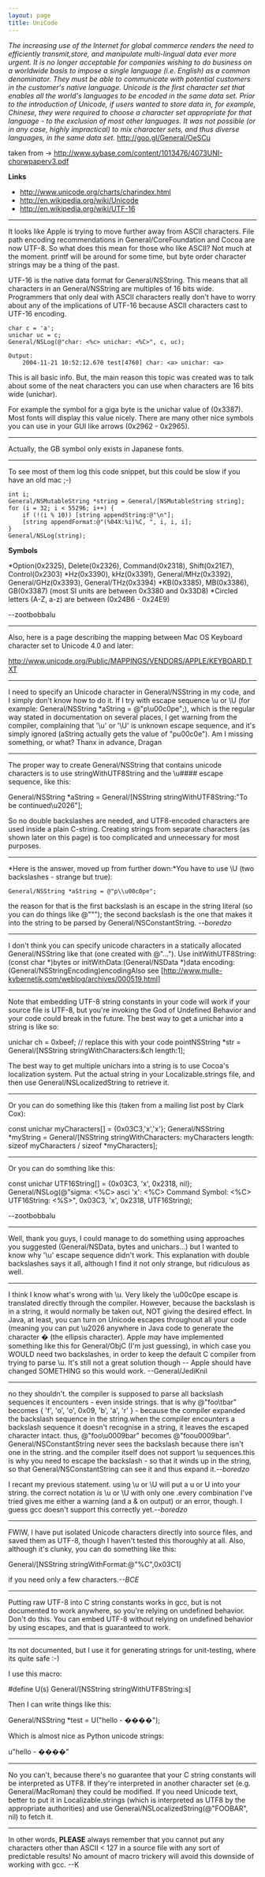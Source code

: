 ```yaml
---
layout: page
title: UniCode
---
```


*The increasing use of the Internet for global commerce renders the need to efficiently transmit,store, and manipulate multi-lingual data ever more urgent. It is no longer acceptable for companies wishing to do business on a worldwide basis to impose a single language (i.e. English) as a common denominator. They must be able to communicate with potential customers in the customer's native language. Unicode is the first character set that enables all the world's languages to be encoded in the same data set. Prior to the introduction of Unicode, if users wanted to store data in, for example, Chinese, they were required to choose a character set appropriate for that language - to the exclusion of most other languages. It was not possible (or in any case, highly impractical) to mix character sets, and thus diverse languages, in the same data set.* http://goo.gl/General/OeSCu

taken from -> http://www.sybase.com/content/1013476/4073UNI-chorwpaperv3.pdf

**Links**

* http://www.unicode.org/charts/charindex.html
* http://en.wikipedia.org/wiki/Unicode 
* http://en.wikipedia.org/wiki/UTF-16


----

It looks like Apple is trying to move further away from ASCII characters. File path encoding recommendations in General/CoreFoundation and Cocoa are now UTF-8. So what does this mean for those who like ASCII? Not much at the moment.     printf will be around for some time, but byte order character strings may be a thing of the past. 

UTF-16 is the native data format for General/NSString. This means that all characters in an General/NSString are multiples of 16 bits wide. Programmers that only deal with ASCII characters really don't have to worry about any of the implications of UTF-16 because ASCII characters cast to UTF-16 encoding. 

    
    char c = 'a';
    unichar uc = c;
    General/NSLog(@"char: <%c> unichar: <%C>", c, uc);

    Output:
        2004-11-21 10:52:12.670 test[4760] char: <a> unichar: <a>


This is all basic info. But, the main reason this topic was created was to talk about some of the neat characters you can use when characters are 16 bits wide (unichar).

For example the symbol for a giga byte is the unichar value of (0x3387). Most fonts will display this value nicely. There are many other nice symbols you can use in your GUI like arrows (0x2962 - 0x2965).

----
Actually, the GB symbol only exists in Japanese fonts.

----
To see most of them log this code snippet, but this could be slow if you have an old mac ;-)

    
	int i;
	General/NSMutableString *string = General/[NSMutableString string];
	for (i = 32; i < 55296; i++) {
		if (!(i % 10)) [string appendString:@"\n"];
		[string appendFormat:@"(%04X:%i)%C, ", i, i, i];
	}
	General/NSLog(string);


**Symbols**

*Option(0x2325), Delete(0x2326), Command(0x2318), Shift(0x21E7), Control(0x2303)
*Hz(0x3390), kHz(0x3391), General/MHz(0x3392), General/GHz(0x3393), General/THz(0x3394)
*KB(0x3385), MB(0x3386), GB(0x3387) (most SI units are between 0x3380 and 0x33D8)
*Circled letters (A-Z, a-z) are between (0x24B6 - 0x24E9)


--zootbobbalu

----

Also, here is a page describing the mapping between Mac OS Keyboard character set to Unicode 4.0 and later:

http://www.unicode.org/Public/MAPPINGS/VENDORS/APPLE/KEYBOARD.TXT

----

 I need to specify an Unicode character in General/NSString in my code, and I simply don't know how to do it. If I try with escape sequence \u or \U (for example: General/NSString *aString = @"p\u00c0pe";), which is the regular way stated in documentation on several places, I get warning from the compiler, complaining that '\u' or '\U' is unknown escape sequence, and it's simply ignored (aString actually gets the value of "pu00c0e"). Am I missing something, or what? Thanx in advance, Dragan 

----

The proper way to create General/NSString that contains unicode characters is to use stringWithUTF8String and the \u#### escape sequence, like this: 

    
General/NSString *aString = General/[NSString stringWithUTF8String:"To be continued\u2026"];


So no double backslashes are needed, and UTF8-encoded characters are used inside a plain C-string. Creating strings from separate characters (as shown later on this page) is too complicated and unnecessary for most purposes.

----
*Here is the answer, moved up from further down:*You have to use \\U (two backslashes - strange but true):

    General/NSString *aString = @"p\\u00c0pe";

the reason for that is the first backslash is an escape in the string literal (so you can do things like @"\""); the second backslash is the one that makes it into the string to be parsed by General/NSConstantString. *--boredzo*

----
I don't think you can specify unicode characters in a statically allocated General/NSString like that (one created with @"..."). Use     initWithUTF8String:(const char *)bytes or     initWithData:(General/NSData *)data encoding:(General/NSStringEncoding)encodingAlso see [http://www.mulle-kybernetik.com/weblog/archives/000519.html]

----
Note that embedding UTF-8 string constants in your code will work if your source file is UTF-8, but you're invoking the God of Undefined Behavior and your code could break in the future. The best way to get a unichar into a string is like so:

    
unichar ch = 0xbeef; // replace this with your code pointNSString
*str = General/[NSString stringWithCharacters:&ch length:1];


The best way to get multiple unichars into a string is to use Cocoa's localization system. Put the actual string in your     Localizable.strings file, and then use     General/NSLocalizedString to retrieve it.

----
Or you can do something like this (taken from a mailing list post by Clark Cox):

    
const unichar myCharacters[] = {0x03C3,'x','x'};
General/NSString *myString = General/[NSString stringWithCharacters: myCharacters
                                             length: sizeof myCharacters / sizeof *myCharacters];


----
Or you can do somthing like this:

    
const unichar UTF16String[] = {0x03C3, 'x', 0x2318, nil};
General/NSLog(@"sigma: <%C> asci 'x': <%C> Command Symbol: <%C> UTF16String: <%S>",
      0x03C3, 'x', 0x2318, UTF16String);


--zootbobbalu

----
Well, thank you guys, I could manage to do something using approaches you suggested (General/NSData, bytes and unichars...) but I wanted to know why '\u' escape sequence didn't work. This explanation with double backslashes says it all, although I find it not only strange, but ridiculous as well.

----

I think I know what's wrong with \u. Very likely the \u00c0pe escape is translated directly through the compiler. However, because the backslash is in a string, it would normally be taken out, NOT giving the desired effect. In Java, at least, you can turn on Unicode escapes throughout all your code (meaning you can put \u2026 anywhere in Java code to generate the character � (the ellipsis character). Apple *may* have implemented something like this for General/ObjC (I'm just guessing), in which case you WOULD need two backslashes, in order to keep the default C compiler from trying to parse \u. It's still not a great solution though -- Apple should have changed SOMETHING so this would work. --General/JediKnil

----

no they shouldn't. the compiler is supposed to parse all backslash sequences it encounters - even inside strings. that is why     @"foo\tbar" becomes      { 'f', 'o', 'o', 0x09, 'b', 'a', 'r' }  - because the compiler expanded the backslash sequence in the string.when the compiler encounters a backslash sequence it doesn't recognise in a string, it leaves the escaped character intact. thus,     @"foo\u0009bar" becomes     @"foou0009bar". General/NSConstantString never sees the backslash because there isn't one in the string. and the compiler itself does not support \u sequences.this is why you need to escape the backslash - so that it winds up in the string, so that General/NSConstantString can see it and thus expand it.*--boredzo*

I recant my previous statement. using \\u or \\U will put a u or U into your string. the correct notation *is* \u or \U with only one \.every combination I've tried gives me either a warning (and a & on output) or an error, though. I guess gcc doesn't support this correctly yet.*--boredzo*

----
FWIW, I have put isolated Unicode characters directly into source files, and saved them as UTF-8, though I haven't tested this thoroughly at all.  Also, although it's clunky, you can do something like this:

    
General/[NSString stringWithFormat:@"%C",0x03C1]


 if you need only a few characters.*--BCE*

----

Putting raw UTF-8 into C string constants works in gcc, but is not documented to work anywhere, so you're relying on undefined behavior. Don't do this. You can embed UTF-8 without relying on undefined behavior by using escapes, and that is guaranteed to work.

----
Its not documented, but I use it for generating strings for unit-testing, where its quite safe :-)

I use this macro:
    
#define U(s) General/[NSString stringWithUTF8String:s]


Then I can write things like this:
    
General/NSString *test = U("hello - ����");


Which is almost nice as Python unicode strings:
    
u"hello - ����"


----

No you can't, because there's no guarantee that your C string constants will be interpreted as UTF8. If they're interpreted in another character set (e.g. General/MacRoman) they could be modified. If you need Unicode text, better to put it in Localizable.strings (which is interpreted as UTF8 by the appropriate authorities) and use General/NSLocalizedString(@"FOOBAR", nil) to fetch it.

----

In other words, **PLEASE** always remember that you cannot put any characters other than ASCII < 127 in a source file with any sort of predictable results! No amount of macro trickery will avoid this downside of working with gcc.  --K
